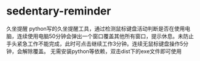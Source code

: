 # sedentary-reminder
久坐提醒
python写的久坐提醒工具，通过检测鼠标键盘活动判断是否在使用电脑，连续使用电脑50分钟会弹出一个窗口覆盖其他所有窗口，提示休息。未防止手头紧急工作不能完成，此时可点击继续工作3分钟。连续无鼠标键盘操作5分钟，会解除覆盖。
无需安装python等依赖，双击dist下的exe文件即可使用
